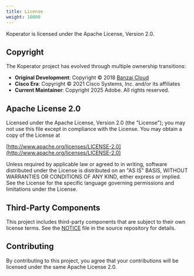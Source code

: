 ```yaml
---
title: License
weight: 10000
---
```


Koperator is licensed under the Apache License, Version 2.0.

## Copyright

The Koperator project has evolved through multiple ownership transitions:

- **Original Development**: Copyright © 2018 [Banzai Cloud](https://banzaicloud.com)
- **Cisco Era**: Copyright © 2021 Cisco Systems, Inc. and/or its affiliates
- **Current Maintainer**: Copyright 2025 Adobe. All rights reserved.

## Apache License 2.0

Licensed under the Apache License, Version 2.0 (the "License");
you may not use this file except in compliance with the License.
You may obtain a copy of the License at

[http://www.apache.org/licenses/LICENSE-2.0](http://www.apache.org/licenses/LICENSE-2.0)

Unless required by applicable law or agreed to in writing, software
distributed under the License is distributed on an "AS IS" BASIS,
WITHOUT WARRANTIES OR CONDITIONS OF ANY KIND, either express or implied.
See the License for the specific language governing permissions and
limitations under the License.

## Third-Party Components

This project includes third-party components that are subject to their own license terms. See the [NOTICE](https://github.com/adobe/koperator/blob/master/NOTICE) file in the source repository for details.

## Contributing

By contributing to this project, you agree that your contributions will be licensed under the same Apache License 2.0.
